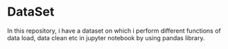 # DataSet
In this repository, i have a dataset on which i perform different functions of data load, data clean etc in jupyter notebook by using pandas library.
